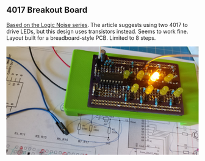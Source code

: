 4017 Breakout Board
-------------------

[Based on the Logic Noise series](https://hackaday.com/2015/04/24/logic-noise-sequencing-in-silicon/). The article suggests using two 4017 to drive LEDs, but this design uses transistors instead. Seems to work fine. Layout built for a breadboard-style PCB. Limited to 8 steps.

![Photo of the module](4017%20Photo.jpg)